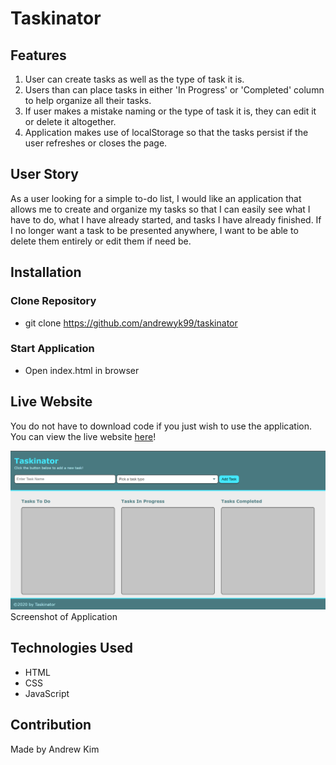 # Taskinator

## Features
1. User can create tasks as well as the type of task it is.
2. Users than can place tasks in either 'In Progress' or 'Completed' column to help organize all their tasks.
3. If user makes a mistake naming or the type of task it is, they can edit it or delete it altogether.
4. Application makes use of localStorage so that the tasks persist if the user refreshes or closes the page.

## User Story
As a user looking for a simple to-do list, I would like an application that allows me to create and organize my tasks so that I can easily see what I have to do, what I have already started, and tasks I have already finished. If I no longer want a task to be presented anywhere, I want to be able to delete them entirely or edit them if need be.

## Installation
### Clone Repository
* git clone https://github.com/andrewyk99/taskinator

### Start Application
* Open index.html in browser

## Live Website
You do not have to download code if you just wish to use the application. You can view the live website [here](https://andrewyk99.github.io/taskinator/)!

![screenshot of website](./assets/images/screenshot.png?raw=true "Screenshot")
Screenshot of Application

## Technologies Used
* HTML
* CSS
* JavaScript

## Contribution
Made by Andrew Kim